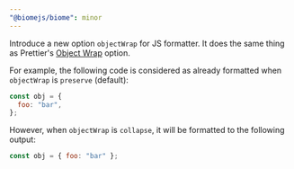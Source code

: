 ```yaml
---
"@biomejs/biome": minor
---
```


Introduce a new option `objectWrap` for JS formatter.
It does the same thing as Prettier's [Object Wrap](https://prettier.io/docs/options#object-wrap) option.

For example, the following code is considered as already formatted when `objectWrap` is `preserve` (default):

```js
const obj = {
  foo: "bar",
};
```

However, when `objectWrap` is `collapse`, it will be formatted to the following output:

```js
const obj = { foo: "bar" };
```
